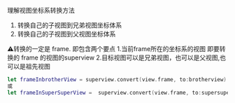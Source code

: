 理解视图坐标系转换方法


1. 转换自己的子视图到兄弟视图坐标体系
2. 转换自己的子视图到父视图坐标体系

⚠️转换的一定是 frame.
    即包含两个要点
    1.当前frame所在的坐标系的视图 即要转换的 frame 的视图的superview
    2.目标视图可以是兄弟视图，也可以是父视图,也可以是祖先视图



```swift
let frameInbrotherView = superview.convert(view.frame, to:brotherview)
或
let frameInSuperSuperView =  superview.convert(view.frame, to:supersuperview)
```




